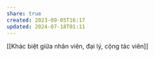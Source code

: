 ```yaml
---
share: true
created: 2023-09-05T16:17
updated: 2024-07-18T01:11
---
```

[[Khác biệt giữa nhân viên, đại lý, cộng tác viên]]